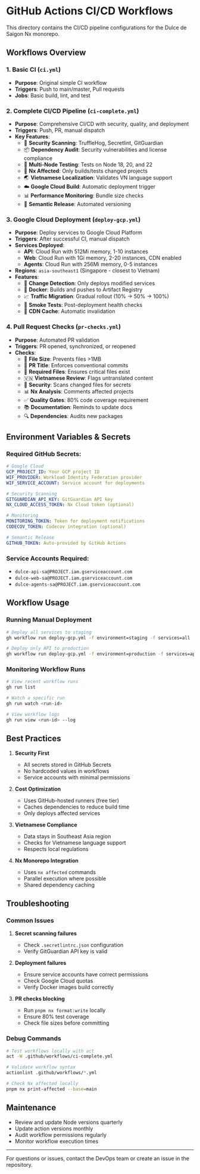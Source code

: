 # GitHub Actions CI/CD Workflows

This directory contains the CI/CD pipeline configurations for the Dulce de Saigon Nx monorepo.

## Workflows Overview

### 1. Basic CI (`ci.yml`)
- **Purpose**: Original simple CI workflow
- **Triggers**: Push to main/master, Pull requests
- **Jobs**: Basic build, lint, and test

### 2. Complete CI/CD Pipeline (`ci-complete.yml`)
- **Purpose**: Comprehensive CI/CD with security, quality, and deployment
- **Triggers**: Push, PR, manual dispatch
- **Key Features**:
  - 🔐 **Security Scanning**: TruffleHog, Secretlint, GitGuardian
  - 📦 **Dependency Audit**: Security vulnerabilities and license compliance
  - 🧪 **Multi-Node Testing**: Tests on Node 18, 20, and 22
  - 🎯 **Nx Affected**: Only builds/tests changed projects
  - 🌏 **Vietnamese Localization**: Validates VN language support
  - ☁️ **Google Cloud Build**: Automatic deployment trigger
  - 📊 **Performance Monitoring**: Bundle size checks
  - 🚀 **Semantic Release**: Automated versioning

### 3. Google Cloud Deployment (`deploy-gcp.yml`)
- **Purpose**: Deploy services to Google Cloud Platform
- **Triggers**: After successful CI, manual dispatch
- **Services Deployed**:
  - **API**: Cloud Run with 512Mi memory, 1-10 instances
  - **Web**: Cloud Run with 1Gi memory, 2-20 instances, CDN enabled
  - **Agents**: Cloud Run with 256Mi memory, 0-5 instances
- **Regions**: `asia-southeast1` (Singapore - closest to Vietnam)
- **Features**:
  - 🔄 **Change Detection**: Only deploys modified services
  - 🐳 **Docker**: Builds and pushes to Artifact Registry
  - 📈 **Traffic Migration**: Gradual rollout (10% → 50% → 100%)
  - 🧪 **Smoke Tests**: Post-deployment health checks
  - 💾 **CDN Cache**: Automatic invalidation

### 4. Pull Request Checks (`pr-checks.yml`)
- **Purpose**: Automated PR validation
- **Triggers**: PR opened, synchronized, or reopened
- **Checks**:
  - 📏 **File Size**: Prevents files >1MB
  - 📝 **PR Title**: Enforces conventional commits
  - 📁 **Required Files**: Ensures critical files exist
  - 🇻🇳 **Vietnamese Review**: Flags untranslated content
  - 🔐 **Security**: Scans changed files for secrets
  - 📊 **Nx Analysis**: Comments affected projects
  - ✅ **Quality Gates**: 80% code coverage requirement
  - 📚 **Documentation**: Reminds to update docs
  - 🔍 **Dependencies**: Audits new packages

## Environment Variables & Secrets

### Required GitHub Secrets:
```yaml
# Google Cloud
GCP_PROJECT_ID: Your GCP project ID
WIF_PROVIDER: Workload Identity Federation provider
WIF_SERVICE_ACCOUNT: Service account for deployments

# Security Scanning
GITGUARDIAN_API_KEY: GitGuardian API key
NX_CLOUD_ACCESS_TOKEN: Nx Cloud token (optional)

# Monitoring
MONITORING_TOKEN: Token for deployment notifications
CODECOV_TOKEN: Codecov integration (optional)

# Semantic Release
GITHUB_TOKEN: Auto-provided by GitHub Actions
```

### Service Accounts Required:
- `dulce-api-sa@PROJECT.iam.gserviceaccount.com`
- `dulce-web-sa@PROJECT.iam.gserviceaccount.com`
- `dulce-agents-sa@PROJECT.iam.gserviceaccount.com`

## Workflow Usage

### Running Manual Deployment
```bash
# Deploy all services to staging
gh workflow run deploy-gcp.yml -f environment=staging -f services=all

# Deploy only API to production
gh workflow run deploy-gcp.yml -f environment=production -f services=api
```

### Monitoring Workflow Runs
```bash
# View recent workflow runs
gh run list

# Watch a specific run
gh run watch <run-id>

# View workflow logs
gh run view <run-id> --log
```

## Best Practices

1. **Security First**
   - All secrets stored in GitHub Secrets
   - No hardcoded values in workflows
   - Service accounts with minimal permissions

2. **Cost Optimization**
   - Uses GitHub-hosted runners (free tier)
   - Caches dependencies to reduce build time
   - Only deploys affected services

3. **Vietnamese Compliance**
   - Data stays in Southeast Asia region
   - Checks for Vietnamese language support
   - Respects local regulations

4. **Nx Monorepo Integration**
   - Uses `nx affected` commands
   - Parallel execution where possible
   - Shared dependency caching

## Troubleshooting

### Common Issues

1. **Secret scanning failures**
   - Check `.secretlintrc.json` configuration
   - Verify GitGuardian API key is valid

2. **Deployment failures**
   - Ensure service accounts have correct permissions
   - Check Google Cloud quotas
   - Verify Docker images build correctly

3. **PR checks blocking**
   - Run `pnpm nx format:write` locally
   - Ensure 80% test coverage
   - Check file sizes before committing

### Debug Commands
```bash
# Test workflows locally with act
act -W .github/workflows/ci-complete.yml

# Validate workflow syntax
actionlint .github/workflows/*.yml

# Check Nx affected locally
pnpm nx print-affected --base=main
```

## Maintenance

- Review and update Node versions quarterly
- Update action versions monthly
- Audit workflow permissions regularly
- Monitor workflow execution times

---

For questions or issues, contact the DevOps team or create an issue in the repository.